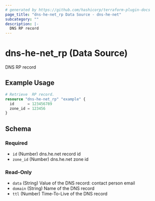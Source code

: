 ```yaml
---
# generated by https://github.com/hashicorp/terraform-plugin-docs
page_title: "dns-he-net_rp Data Source - dns-he-net"
subcategory: ""
description: |-
  DNS RP record
---
```


# dns-he-net_rp (Data Source)

DNS RP record

## Example Usage

```terraform
# Retrieve  RP record.
resource "dns-he-net_rp" "example" {
  id      = 123456789
  zone_id = 123456
}
```

<!-- schema generated by tfplugindocs -->
## Schema

### Required

- `id` (Number) dns.he.net record id
- `zone_id` (Number) dns.he.net zone id

### Read-Only

- `data` (String) Value of the DNS record: contact person email
- `domain` (String) Name of the DNS record
- `ttl` (Number) Time-To-Live of the DNS record
